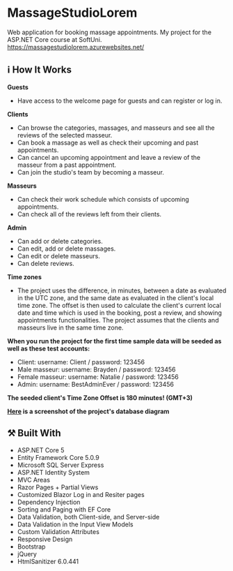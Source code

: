 # MassageStudioLorem
Web application for booking massage appointments. My project for the ASP.NET Core course at SoftUni.
https://massagestudiolorem.azurewebsites.net/

## :information_source: How It Works

**Guests**
- Have access to the welcome page for guests and can register or log in.

**Clients**
- Can browse the categories, massages, and masseurs and see all the reviews of the selected masseur.
- Can book a massage as well as check their upcoming and past appointments.
- Can cancel an upcoming appointment and leave a review of the masseur from a past appointment.
- Can join the studio's team by becoming a masseur.

**Masseurs**
- Can check their work schedule which consists of upcoming appointments.
- Can check all of the reviews left from their clients.

**Admin**
- Can add or delete categories.
- Can edit, add or delete massages. 
- Can edit or delete masseurs.
- Can delete reviews.

**Time zones**
- The project uses the difference, in minutes, between a date as evaluated in the UTC zone, and the same date as evaluated in the client's local time zone. The offset is then used to calculate the client's current local date and time which is used in the booking, post a review, and showing appointments functionalities. The project assumes that the clients and masseurs live in the same time zone.

**When you run the project for the first time sample data will be seeded as well as these test accounts:**

- Client: username: Client / password: 123456
- Male masseur: username: Brayden / password: 123456
- Female masseur: username: Natalie / password: 123456
- Admin: username: BestAdminEver / password: 123456

**The seeded client's Time Zone Offset is 180 minutes! (GMT+3)**

**[Here](https://imgur.com/a/fvwuCm6) is a screenshot of the project's database diagram**

## :hammer_and_pick: Built With
- ASP.NET Core 5
- Entity Framework Core 5.0.9
- Microsoft SQL Server Express
- ASP.NET Identity System
- MVC Areas
- Razor Pages + Partial Views
- Customized Blazor Log in and Resiter pages
- Dependency Injection
- Sorting and Paging with EF Core
- Data Validation, both Client-side, and Server-side
- Data Validation in the Input View Models
- Custom Validation Attributes
- Responsive Design
- Bootstrap
- jQuery
- HtmlSanitizer 6.0.441
 
